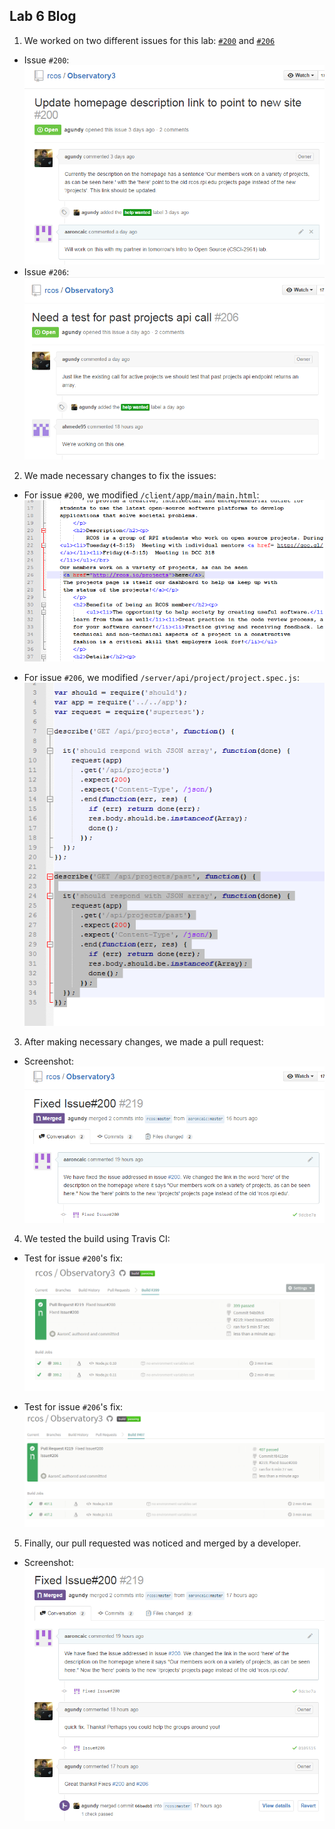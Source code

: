 ## Lab 6 Blog

1. We worked on two different issues for this lab: [`#200`](https://github.com/rcos/Observatory3/issues/200) and [`#206`](https://github.com/rcos/Observatory3/issues/206)
 *  Issue `#200`:
 ![](https://raw.githubusercontent.com/aaroncaic/CSCI2961-Blog/master/Lab%20Screenshots/Lab6_2.png)
 *  Issue `#206`:
 ![](https://raw.githubusercontent.com/aaroncaic/CSCI2961-Blog/master/Lab%20Screenshots/Lab6_3.png)

2. We made necessary changes to fix the issues:
 * For issue `#200`, we modified `/client/app/main/main.html`:
 ![](https://raw.githubusercontent.com/aaroncaic/CSCI2961-Blog/master/Lab%20Screenshots/Lab6_4.png)

 * For issue `#206`, we modified `/server/api/project/project.spec.js`:
  ![](https://raw.githubusercontent.com/aaroncaic/CSCI2961-Blog/master/Lab%20Screenshots/Lab6_5.png)

3. After making necessary changes, we made a pull request:
 * Screenshot:
 ![](https://raw.githubusercontent.com/aaroncaic/CSCI2961-Blog/master/Lab%20Screenshots/Lab6_6.png)

4. We tested the build using Travis CI:
 * Test for issue `#200`'s fix:
 ![](https://raw.githubusercontent.com/aaroncaic/CSCI2961-Blog/master/Lab%20Screenshots/Lab6_7.png)

 * Test for issue `#206`'s fix:
 ![](https://raw.githubusercontent.com/aaroncaic/CSCI2961-Blog/master/Lab%20Screenshots/Lab6_8.png)

5. Finally, our pull requested was noticed and merged by a developer.
 * Screenshot:
 ![](https://raw.githubusercontent.com/aaroncaic/CSCI2961-Blog/master/Lab%20Screenshots/Lab6_9.png)
